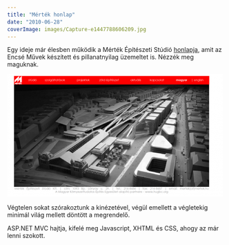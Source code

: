 ```yaml
---
title: "Mérték honlap"
date: "2010-06-28"
coverImage: images/Capture-e1447788606209.jpg
---
```


Egy ideje már élesben működik a Mérték Építészeti Stúdió [honlapja](http://www.mertek.hu/), amit az Encsé Művek készített és pillanatnyilag üzemeltet is. Nézzék meg maguknak.

![Capture](images/Capture-500x283.png)

Végtelen sokat szórakoztunk a kinézetével, végül emellett a végletekig minimál világ mellett döntött a megrendelő.

ASP.NET MVC hajtja, kifelé meg Javascript, XHTML és CSS, ahogy az már lenni szokott.

